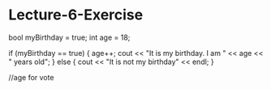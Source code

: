 # Lecture-6-Exercise
bool myBirthday = true;  int age = 18;

if (myBirthday == true) {  age++;
cout << "It is my birthday. I am " <<  age << " years old";
} else {
cout << "It is not my birthday" <<  endl;
}

//age for vote


